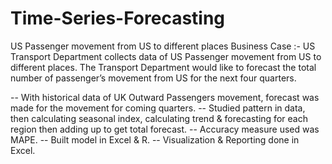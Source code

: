 # Time-Series-Forecasting
US Passenger movement from US to different places
Business Case :-
US Transport Department collects data of US Passenger movement from US to different places. The Transport Department would like to forecast the total number of passenger’s movement from US for the next four quarters.

-- With historical data of UK Outward Passengers movement, forecast was made for the movement for coming quarters. 
-- Studied pattern in data, then calculating seasonal index, calculating trend & forecasting for each 
region then adding up to get total forecast. 
-- Accuracy measure used was MAPE. 
-- Built model in Excel & R. 
-- Visualization & Reporting done in Excel.
